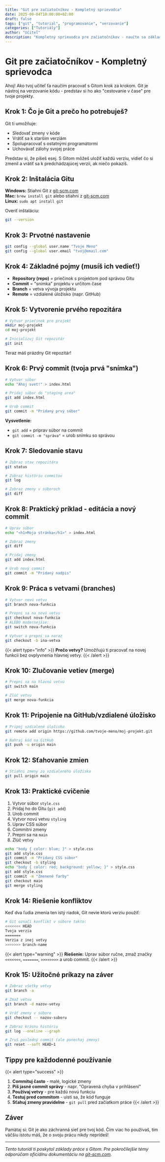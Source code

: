 ```yaml
---
title: "Git pre začiatočníkov - Kompletný sprievodca"
date: 2025-09-04T10:00:00+02:00
draft: false
tags: ["git", "tutorial", "programovanie", "verzovanie"]
categories: ["Tutoriály"]
author: "Učiteľ"
description: "Kompletný sprievodca pre začiatočníkov - naučte sa základy Gitu krok za krokom s praktickými príkladmi"
---
```


# Git pre začiatočníkov - Kompletný sprievodca

Ahoj! Ako tvoj učiteľ ťa naučím pracovať s Gitom krok za krokom. Git je nástroj na verzovanie kódu - predstav si ho ako "cestovanie v čase" pre tvoje projekty.

## Krok 1: Čo je Git a prečo ho potrebuješ?

Git ti umožňuje:
- Sledovať zmeny v kóde
- Vrátiť sa k starším verziám
- Spolupracovať s ostatnými programátormi
- Uchovávať zálohy svojej práce

Predstav si, že píšeš esej. S Gitom môžeš uložiť každú verziu, vidieť čo si zmenil a vrátiť sa k predchádzajúcej verzii, ak niečo pokazíš.

## Krok 2: Inštalácia Gitu

**Windows:** Stiahni Git z [git-scm.com](https://git-scm.com)  
**Mac:** `brew install git` alebo stiahni z [git-scm.com](https://git-scm.com)  
**Linux:** `sudo apt install git`

Overiť inštaláciu:
```bash
git --version
```

## Krok 3: Prvotné nastavenie

```bash
git config --global user.name "Tvoje Meno"
git config --global user.email "tvoj@email.com"
```

## Krok 4: Základné pojmy (musíš ich vedieť!)

- **Repository (repo)** = priečinok s projektom pod správou Gitu
- **Commit** = "snímka" projektu v určitom čase
- **Branch** = vetva vývoja projektu
- **Remote** = vzdialené úložisko (napr. GitHub)

## Krok 5: Vytvorenie prvého repozitára

```bash
# Vytvor priečinok pre projekt
mkdir moj-projekt
cd moj-projekt

# Inicializuj Git repozitár
git init
```

Teraz máš prázdny Git repozitár!

## Krok 6: Prvý commit (tvoja prvá "snímka")

```bash
# Vytvor súbor
echo "Ahoj svet!" > index.html

# Pridaj súbor do "staging area"
git add index.html

# Urob commit
git commit -m "Pridaný prvý súbor"
```

**Vysvetlenie:**
- `git add` = priprav súbor na commit
- `git commit -m "správa"` = urob snímku so správou

## Krok 7: Sledovanie stavu

```bash
# Zobraz stav repozitára
git status

# Zobraz históriu commitov
git log

# Zobraz zmeny v súboroch
git diff
```

## Krok 8: Praktický príklad - editácia a nový commit

```bash
# Uprav súbor
echo "<h1>Moja stránka</h1>" > index.html

# Zobraz zmeny
git diff

# Pridaj zmeny
git add index.html

# Urob nový commit
git commit -m "Pridaný nadpis"
```

## Krok 9: Práca s vetvami (branches)

```bash
# Vytvor novú vetvu
git branch nova-funkcia

# Prepni sa na novú vetvu
git checkout nova-funkcia
# ALEBO modernejšie:
git switch nova-funkcia

# Vytvor a prepni sa naraz
git checkout -b ina-vetva
```

{{< alert type="info" >}}
**Prečo vetvy?** Umožňujú ti pracovať na novej funkcii bez ovplyvnenia hlavnej vetvy.
{{< /alert >}}

## Krok 10: Zlučovanie vetiev (merge)

```bash
# Prepni sa na hlavnú vetvu
git switch main

# Zlúč vetvu
git merge nova-funkcia
```

## Krok 11: Pripojenie na GitHub/vzdialené úložisko

```bash
# Pripoj vzdialené úložisko
git remote add origin https://github.com/tvoje-meno/moj-projekt.git

# Nahraj kód na GitHub
git push -u origin main
```

## Krok 12: Sťahovanie zmien

```bash
# Stiahni zmeny zo vzdialeného úložiska
git pull origin main
```

## Krok 13: Praktické cvičenie

1. Vytvor súbor `style.css`
2. Pridaj ho do Gitu (`git add`)
3. Urob commit
4. Vytvor novú vetvu `styling`
5. Uprav CSS súbor
6. Commitni zmeny
7. Prepni sa na `main`
8. Zlúč vetvy

```bash
echo "body { color: blue; }" > style.css
git add style.css
git commit -m "Pridaný CSS súbor"
git checkout -b styling
echo "body { color: red; background: yellow; }" > style.css
git add style.css
git commit -m "Zmenené farby"
git checkout main
git merge styling
```

## Krok 14: Riešenie konfliktov

Keď dva ľudia zmenia ten istý riadok, Git nevie ktorú verziu použiť:

```bash
# Git označí konflikt v súbore takto:
<<<<<<< HEAD
Tvoja verzia
=======
Verzia z inej vetvy
>>>>>>> branch-name
```

{{< alert type="warning" >}}
**Riešenie:** Uprav súbor ručne, zmaž značky `<<<<<<<`, `=======`, `>>>>>>>>` a urob commit.
{{< /alert >}}

## Krok 15: Užitočné príkazy na záver

```bash
# Zobraz všetky vetvy
git branch -a

# Zmaž vetvu
git branch -d nazov-vetvy

# Vráť zmeny v súbore
git checkout -- nazov-suboru

# Zobraz krásnu históriu
git log --oneline --graph

# Zruš posledný commit (ale ponechaj zmeny)
git reset --soft HEAD~1
```

## Tippy pre každodenné používanie

{{< alert type="success" >}}
1. **Commituj často** - malé, logické zmeny
2. **Píš jasné commit správy** - napr. "Opravená chyba v prihlásení"
3. **Používaj vetvy** - pre každú novú funkciu
4. **Testuj pred commitom** - uisti sa, že kód funguje
5. **Sťahuj zmeny pravidelne** - `git pull` pred začiatkom práce
{{< /alert >}}

## Záver

Pamätaj si: Git je ako záchranná sieť pre tvoj kód. Čím viac ho používaš, tím väčšiu istotu máš, že o svoju prácu nikdy neprídeš!

---

*Tento tutoriál ti poskytol základy práce s Gitom. Pre pokročilejšie témy odporúčam oficiálnu dokumentáciu na [git-scm.com](https://git-scm.com/doc).*